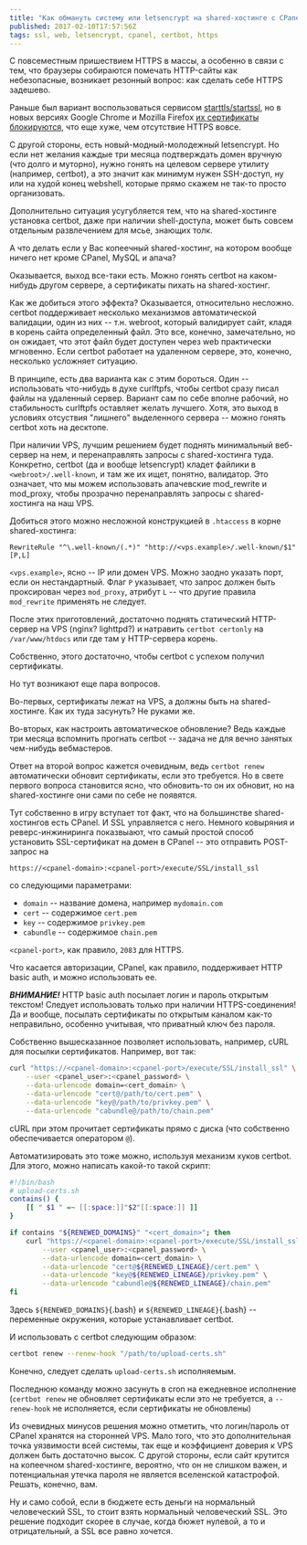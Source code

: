```yaml
---
title: "Как обмануть систему или letsencrypt на shared-хостинге с CPanel"
published: 2017-02-10T17:57:56Z
tags: ssl, web, letsencrypt, cpanel, certbot, https
---
```


С повсеместным пришествием HTTPS в массы, а особенно в связи с тем, что браузеры собираются помечать HTTP-сайты как небезопасные, возникает резонный вопрос: как сделать себе HTTPS задешево.

Раньше был вариант воспользоваться сервисом [starttls/startssl](https://www.startssl.com/), но в новых версиях Google Chrome и Mozilla Firefox [их сертификаты блокируются](https://security.googleblog.com/2016/10/distrusting-wosign-and-startcom.html), что еще хуже, чем отсутствие HTTPS вовсе.

С другой стороны, есть новый-модный-молодежный letsencrypt. Но если нет желания каждые три месяца подтверждать домен вручную (что долго и муторно), нужно гонять на целевом сервере утилиту (например, certbot), а это значит как минимум нужен SSH-доступ, ну или на худой конец webshell, которые прямо скажем не так-то просто организовать.

Дополнительно ситуация усугубляется тем, что на shared-хостинге установка certbot, даже при наличии shell-доступа, может быть совсем отдельным развлечением для мсье, знающих толк.

А что делать если у Вас копеечный shared-хостинг, на котором вообще ничего нет кроме CPanel, MySQL и апача?

<!--more-->

Оказывается, выход все-таки есть. Можно гонять certbot на каком-нибудь другом сервере, а сертификаты пихать на shared-хостинг.

Как же добиться этого эффекта? Оказывается, относительно несложно. certbot поддерживает несколько механизмов автоматической валидации, один из них -- т.н. webroot, который валидирует сайт, кладя в корень сайта определенный файл. Это все, конечно, замечательно, но он ожидает, что этот файл будет доступен через web практически мгновенно. Если certbot работает на удаленном сервере, это, конечно, несколько усложняет ситуацию.

В принципе, есть два варианта как с этим бороться. Один -- использовать что-нибудь в духе curlftpfs, чтобы certbot сразу писал файлы на удаленный сервер. Вариант сам по себе вполне рабочий, но стабильность curlftpfs оставляет желать лучшего. Хотя, это выход в условиях отсуствия "лишнего" выделенного сервера -- можно гонять certbot хоть на десктопе.

При наличии VPS, лучшим решением будет поднять минимальный веб-сервер на нем, и перенаправлять запросы с shared-хостинга туда. Конкретно, certbot (да и вообще letsencrypt) кладет файлики в `<webroot>/.well-known`, и там же их ищет, понятно, валидатор. Это означает, что мы можем использовать апачевские mod_rewrite и mod_proxy, чтобы прозрачно перенаправлять запросы с shared-хостинга на наш VPS.

Добиться этого можно несложной конструкцией в `.htaccess` в корне shared-хостинга:

```htaccess
RewriteRule "^\.well-known/(.*)" "http://<vps.example>/.well-known/$1"  [P,L]
```

`<vps.example>`, ясно -- IP или домен VPS. Можно заодно указать порт, если он нестандартный. Флаг `P` указывает, что запрос должен быть проксирован через `mod_proxy`, атрибут `L` -- что другие правила `mod_rewrite` применять не следует.

После этих приготовлений, достаточно поднять статический HTTP-сервер на VPS (nginx? lighttpd?) и натравить `certbot certonly` на `/var/www/htdocs` или где там у HTTP-сервера корень.

Собственно, этого достаточно, чтобы certbot с успехом получил сертификаты.

Но тут возникают еще пара вопросов.

Во-первых, сертификаты лежат на VPS, а должны быть на shared-хостинге. Как их туда засунуть? Не руками же.

Во-вторых, как настроить автоматическое обновление? Ведь каждые три месяца вспомнить прогнать certbot -- задача не для вечно занятых чем-нибудь вебмастеров.

Ответ на второй вопрос кажется очевидным, ведь `certbot renew` автоматически обновит сертификаты, если это требуется. Но в свете первого вопроса становится ясно, что обновить-то он их обновит, но на shared-хостинге они сами по себе не появятся.

Тут собственно в игру вступает тот факт, что на большинстве shared-хостингов есть CPanel. И SSL управляется с него. Немного ковыряния и реверс-инжиниринга показвыают, что самый простой способ установить SSL-сертификат на домен в CPanel -- это отправить POST-запрос на

```
https://<cpanel-domain>:<cpanel-port>/execute/SSL/install_ssl
```

со следующими параметрами:

- `domain` -- название домена, например `mydomain.com`
- `cert` -- содержимое `cert.pem`
- `key` -- содержимое `privkey.pem`
- `cabundle` -- содержимое `chain.pem`

`<cpanel-port>`, как правило, `2083` для HTTPS.

Что касается авторизации, CPanel, как правило, поддерживает HTTP basic auth, и можно использовать ее.

***ВНИМАНИЕ!*** HTTP basic auth посылает логин и пароль открытым текстом! Следует использовать только при наличии HTTPS-соединения! Да и вообще, посылать сертификаты по открытым каналом как-то неправильно, особенно учитывая, что приватный ключ без пароля.

Собственно вышесказанное позволяет использовать, например, cURL для посылки сертификатов. Например, вот так:

```bash
curl "https://<cpanel-domain>:<cpanel-port>/execute/SSL/install_ssl" \
    --user <cpanel_user>:<cpanel_password> \
    --data-urlencode domain=<cert_domain> \
    --data-urlencode "cert@/path/to/cert.pem" \
    --data-urlencode "key@/path/to/privkey.pem" \
    --data-urlencode "cabundle@/path/to/chain.pem"
```

cURL при этом прочитает сертификаты прямо с диска (что собственно обеспечивается оператором `@`).

Автоматизировать это тоже можно, используя механизм хуков certbot. Для этого, можно написать какой-то такой скрипт:

```bash
#!/bin/bash
# upload-certs.sh
contains() {
    [[ " $1 " =~ [[:space:]]"$2"[[:space:]] ]]
}

if contains "${RENEWED_DOMAINS}" "<cert_domain>"; then
    curl "https://<cpanel-domain>:<cpanel-port>/execute/SSL/install_ssl" \
        --user <cpanel_user>:<cpanel_password> \
        --data-urlencode domain=<cert_domain> \
        --data-urlencode "cert@${RENEWED_LINEAGE}/cert.pem" \
        --data-urlencode "key@${RENEWED_LINEAGE}/privkey.pem" \
        --data-urlencode "cabundle@${RENEWED_LINEAGE}/chain.pem"
fi
```

Здесь `${RENEWED_DOMAINS}`{.bash} и `${RENEWED_LINEAGE}`{.bash} -- переменные окружения, которые устанавливает certbot.

И использовать с certbot следующим образом:

```bash
certbot renew --renew-hook "/path/to/upload-certs.sh"
```

Конечно, следует сделать `upload-certs.sh` исполняемым.

Последнюю команду можно засунуть в cron на ежедневное исполнение (`certbot renew` не обновляет сертификаты если это не требуется, а `--renew-hook` не исполняется, если сертификаты не обновлены)

Из очевидных минусов решения можно отметить, что логин/пароль от CPanel хранятся на сторонней VPS. Мало того, что это дополнительная точка уязвимости всей системы, так еще и коэффициент доверия к VPS должен быть достаточно высок. С другой стороны, если сайт крутится на копеечном shared-хостинге, вероятно, что он не слишком важен, и потенциальная утечка пароля не является вселенской катастрофой. Решать, конечно, вам.

Ну и само собой, если в бюджете есть деньги на нормальный человеческий SSL, то стоит взять нормальный человеческий SSL. Это решение подходит скорее в случае, когда бюжет нулевой, а то и отрицательный, а SSL все равно хочется.
